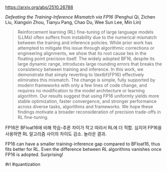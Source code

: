 https://arxiv.org/abs/2510.26788

*Defeating the Training-Inference Mismatch via FP16* (Penghui Qi, Zichen Liu, Xiangxin Zhou, Tianyu Pang, Chao Du, Wee Sun Lee, Min Lin)

> Reinforcement learning (RL) fine-tuning of large language models (LLMs) often suffers from instability due to the numerical mismatch between the training and inference policies. While prior work has attempted to mitigate this issue through algorithmic corrections or engineering alignments, we show that its root cause lies in the floating point precision itself. The widely adopted BF16, despite its large dynamic range, introduces large rounding errors that breaks the consistency between training and inference. In this work, we demonstrate that simply reverting to \textbf{FP16} effectively eliminates this mismatch. The change is simple, fully supported by modern frameworks with only a few lines of code change, and requires no modification to the model architecture or learning algorithm. Our results suggest that using FP16 uniformly yields more stable optimization, faster convergence, and stronger performance across diverse tasks, algorithms and frameworks. We hope these findings motivate a broader reconsideration of precision trade-offs in RL fine-tuning.

FP16은 BFloat16에 비해 학습-추론 차이가 작고 따라서 RL에 더 적합. 심지어 FP16을 사용하면 RL 알고리즘 사이의 차이도 감소. 놀라운 결과.

FP16 can have a smaller training-inference gap compared to BFloat16, thus fits better for RL. Even the difference between RL algorithms vanishes once FP16 is adopted. Surprising!

#rl #quantization 